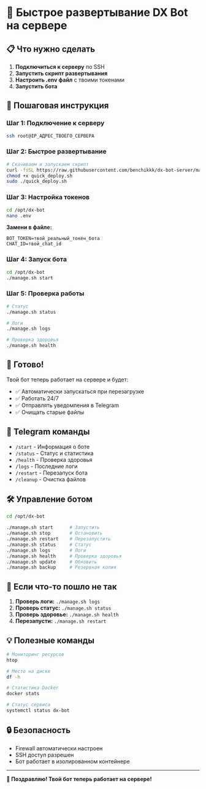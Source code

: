 # 🚀 Быстрое развертывание DX Bot на сервере

## 📋 Что нужно сделать

1. **Подключиться к серверу** по SSH
2. **Запустить скрипт развертывания**
3. **Настроить .env файл** с твоими токенами
4. **Запустить бота**

## 🔧 Пошаговая инструкция

### Шаг 1: Подключение к серверу
```bash
ssh root@IP_АДРЕС_ТВОЕГО_СЕРВЕРА
```

### Шаг 2: Быстрое развертывание
```bash
# Скачиваем и запускаем скрипт
curl -fsSL https://raw.githubusercontent.com/benchikkk/dx-bot-server/main/quick_deploy.sh -o quick_deploy.sh
chmod +x quick_deploy.sh
sudo ./quick_deploy.sh
```

### Шаг 3: Настройка токенов
```bash
cd /opt/dx-bot
nano .env
```

**Замени в файле:**
```env
BOT_TOKEN=твой_реальный_токен_бота
CHAT_ID=твой_chat_id
```

### Шаг 4: Запуск бота
```bash
cd /opt/dx-bot
./manage.sh start
```

### Шаг 5: Проверка работы
```bash
# Статус
./manage.sh status

# Логи
./manage.sh logs

# Проверка здоровья
./manage.sh health
```

## 🎯 Готово!

Твой бот теперь работает на сервере и будет:
- ✅ Автоматически запускаться при перезагрузке
- ✅ Работать 24/7
- ✅ Отправлять уведомления в Telegram
- ✅ Очищать старые файлы

## 📱 Telegram команды

- `/start` - Информация о боте
- `/status` - Статус и статистика
- `/health` - Проверка здоровья
- `/logs` - Последние логи
- `/restart` - Перезапуск бота
- `/cleanup` - Очистка файлов

## 🛠️ Управление ботом

```bash
cd /opt/dx-bot

./manage.sh start      # Запустить
./manage.sh stop       # Остановить
./manage.sh restart    # Перезапустить
./manage.sh status     # Статус
./manage.sh logs       # Логи
./manage.sh health     # Проверка здоровья
./manage.sh update     # Обновить
./manage.sh backup     # Резервная копия
```

## 🚨 Если что-то пошло не так

1. **Проверь логи:** `./manage.sh logs`
2. **Проверь статус:** `./manage.sh status`
3. **Проверь здоровье:** `./manage.sh health`
4. **Перезапусти:** `./manage.sh restart`

## 💡 Полезные команды

```bash
# Мониторинг ресурсов
htop

# Место на диске
df -h

# Статистика Docker
docker stats

# Статус сервиса
systemctl status dx-bot
```

## 🔒 Безопасность

- Firewall автоматически настроен
- SSH доступ разрешен
- Бот работает в изолированном контейнере

---

**🎉 Поздравляю! Твой бот теперь работает на сервере!**
